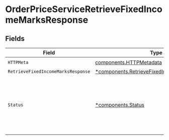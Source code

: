 # OrderPriceServiceRetrieveFixedIncomeMarksResponse


## Fields

| Field                                                                                                                                                             | Type                                                                                                                                                              | Required                                                                                                                                                          | Description                                                                                                                                                       |
| ----------------------------------------------------------------------------------------------------------------------------------------------------------------- | ----------------------------------------------------------------------------------------------------------------------------------------------------------------- | ----------------------------------------------------------------------------------------------------------------------------------------------------------------- | ----------------------------------------------------------------------------------------------------------------------------------------------------------------- |
| `HTTPMeta`                                                                                                                                                        | [components.HTTPMetadata](../../models/components/httpmetadata.md)                                                                                                | :heavy_check_mark:                                                                                                                                                | N/A                                                                                                                                                               |
| `RetrieveFixedIncomeMarksResponse`                                                                                                                                | [*components.RetrieveFixedIncomeMarksResponse](../../models/components/retrievefixedincomemarksresponse.md)                                                       | :heavy_minus_sign:                                                                                                                                                | OK                                                                                                                                                                |
| `Status`                                                                                                                                                          | [*components.Status](../../models/components/status.md)                                                                                                           | :heavy_minus_sign:                                                                                                                                                | INVALID_ARGUMENT: There was an issue with one or more fields in the request.  The message field will contain details about which field failed validation and why. |
